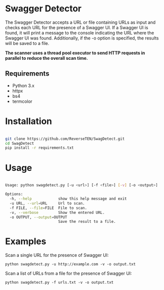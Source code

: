 # Swagger Detector

The Swagger Detector accepts a URL or file containing URLs as input and checks each URL for the presence of a Swagger UI. If a Swagger UI is found, it will print a message to the console indicating the URL where the Swagger UI was found. Additionally, if the -o option is specified, the results will be saved to a file.

**The scanner uses a thread pool executor to send HTTP requests in parallel to reduce the overall scan time.**

## Requirements

- Python 3.x
- httpx
- bs4
- termcolor


# Installation

```bash

git clone https://github.com/ReverseTEN/SwagDetect.git
cd SwagDetect
pip install -r requirements.txt

```

# Usage

```bash

Usage: python swagdetect.py [-u <url>] [-f <file>] [-v] [-o <output>]

Options:
  -h, --help            show this help message and exit
  -u URL, --url=URL     Url to scan.
  -f FILE, --file=FILE  File to scan.
  -v, --verbose         Show the entered URL.
  -o OUTPUT, --output=OUTPUT
                        Save the result to a file.


```

# Examples


Scan a single URL for the presence of Swagger UI:

`python swagdetect.py -u http://example.com -v -o output.txt`

Scan a list of URLs from a file for the presence of Swagger UI:

`python swagdetect.py -f urls.txt -v -o output.txt`

